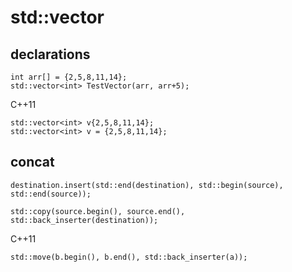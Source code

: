 # std::vector

## declarations

    int arr[] = {2,5,8,11,14};
    std::vector<int> TestVector(arr, arr+5);

C++11

    std::vector<int> v{2,5,8,11,14};
    std::vector<int> v = {2,5,8,11,14};

## concat

    destination.insert(std::end(destination), std::begin(source), std::end(source));

    std::copy(source.begin(), source.end(), std::back_inserter(destination));

C++11

    std::move(b.begin(), b.end(), std::back_inserter(a));
